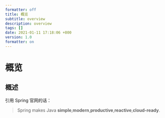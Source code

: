 ```yaml
---
formatter: off
title: 概览 
subtitle: overview 
description: overview 
tags: [] 
date: 2021-01-11 17:18:06 +800 
version: 1.0
formatter: on
---
```


# 概览

## 概述

引用 Spring 官网的话：

> Spring makes Java **simple**,**modern**,**productive**,**reactive**,**cloud-ready**.
